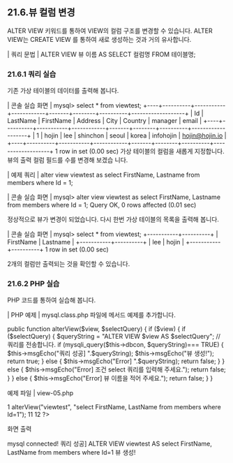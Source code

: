 
## 21.6.뷰 컬럼 변경 
ALTER VIEW 키워드를 통하여 VIEW의 컬럼 구조를 변경할 수 있습니다. ALTER VIEW는 CREATE VIEW 를 통하여 새로 생성하는 것과 거의 유사합니다. 

| 쿼리 문법 | 
ALTER VIEW 뷰 이름 AS SELECT 컬럼명 FROM 테이블명; 

### 21.6.1 쿼리 실습 
기존 가상 테이블의 데이터를 출력해 봅니다. 

| 콘솔 실습 화면 | 
mysql> select * from viewtest; +----+----------+-----------+------------+-------+--------+----------+-------------------+ | Id | LastName | FirstName | Address  | City | Country | manager  | email | +----+----------+-----------+------------+-------+--------+----------+-------------------+ | 1 | hojin | lee | shinchon | seoul | korea | infohojin | hojin@hojin.io | +----+----------+-----------+------------+-------+--------+----------+-------------------+ 1 row in set (0.00 sec) 
가상 테이블의 컬럼을 새롭게 지정합니다. 뷰의 출력 컬럼 필드를 수를 변경해 보겠습 니다. 

| 예제 쿼리 | 
alter view viewtest as select FirstName, Lastname from members where Id = 1; 

| 콘솔 실습 화면 | 
mysql> alter view viewtest as select FirstName, Lastname from members where Id = 1; Query OK, 0 rows affected (0.01 sec) 

정상적으로 뷰가 변경이 되었습니다. 다시 한번 가상 테이블의 목록을 출력해 봅니다. 

| 콘솔 실습 화면 | 
mysql> select * from viewtest; +-----------+----------+ | FirstName | Lastname | +-----------+----------+ | lee | hojin | +-----------+----------+ 1 row in set (0.00 sec) 

2개의 컬럼만 출력되는 것을 확인할 수 있습니다. 

### 21.6.2 PHP 실습 
PHP 코드를 통하여 실습해 봅니다. 

| PHP 예제 | 
mysql.class.php 파일에 메서드 예제를 추가합니다. 

public function alterView($view, $selectQuery) { if ($view) { 
if ($selectQuery) { $queryString = "ALTER VIEW $view AS $selectQuery"; // 쿼리를 전송합니다. if (mysqli_query($this->dbcon, $queryString)=== TRUE) { 
$this->msgEcho("쿼리 성공] ".$queryString); $this->msgEcho("뷰 생성!"); 
return true; 
} else { $this->msgEcho("Error] ".$queryString); return false; 
} 
} else { $this->msgEcho("Error] 조건 select 쿼리를 입력해 주세요."); return false; 
} } else { 
$this->msgEcho("Error] 뷰 이름을 적어 주세요."); return false; 
} 
} 

예제 파일 | view-05.php 

1  <?php  
2  
3  include "dbinfo.php";  
4  include "mysql.class.php";  
5  
6  // ++ Mysqli DB 연결.  
7  $db = new JinyMysql();  
8  
9  // 뷰를 업데이트합니다.  
10  $db->alterView("viewtest", "select FirstName, LastName from members  
where Id=1");  
11  
12  ?>  

화면 출력 

mysql connected! 쿼리 성공] ALTER VIEW viewtest AS select FirstName, LastName from members where Id=1 뷰 생성! 
